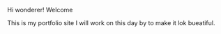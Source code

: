 Hi wonderer!
Welcome

This is my portfolio site
I will work on this day by to make it lok bueatiful.